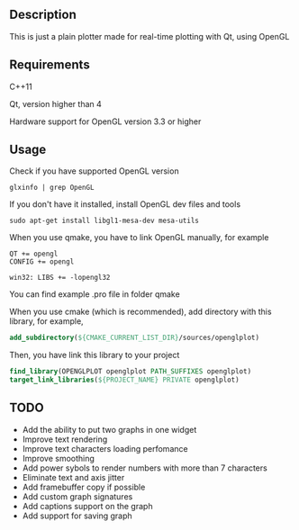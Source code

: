 ## Description 

This is just a plain plotter made for real-time plotting with Qt, using OpenGL

## Requirements 

C++11

Qt, version higher than 4

Hardware support for OpenGL version 3.3 or higher

## Usage 

Check if you have supported OpenGL version

```
glxinfo | grep OpenGL
```

If you don't have it installed, install OpenGL dev files and tools

```
sudo apt-get install libgl1-mesa-dev mesa-utils 
```

When you use qmake, you have to link OpenGL manually, for example

```QMake
QT += opengl
CONFIG += opengl

win32: LIBS += -lopengl32
```

You can find example .pro file in folder qmake

When you use cmake (which is recommended), add directory with this library, for example,

```CMake
add_subdirectory(${CMAKE_CURRENT_LIST_DIR}/sources/openglplot)
```

Then, you have link this library to your project

```CMake
find_library(OPENGLPLOT openglplot PATH_SUFFIXES openglplot)
target_link_libraries(${PROJECT_NAME} PRIVATE openglplot)
```

## TODO 

- Add the ability to put two graphs in one widget
- Improve text rendering
- Improve text characters loading perfomance
- Improve smoothing
- Add power sybols to render numbers with more than 7 characters
- Eliminate text and axis jitter 
- Add framebuffer copy if possible 
- Add custom graph signatures
- Add captions support on the graph
- Add support for saving graph

